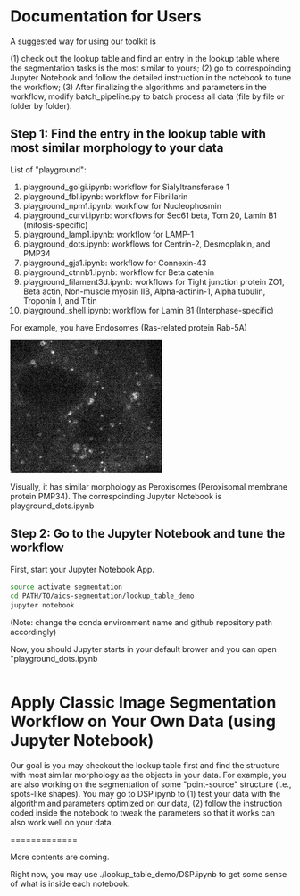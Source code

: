 # Documentation for Users

A suggested way for using our toolkit is

(1) check out the lookup table and find an entry in the lookup table where the segmentation tasks is the most similar to yours;
(2) go to correspoinding Jupyter Notebook and follow the detailed instruction in the notebook to tune the workflow;
(3) After finalizing the algorithms and parameters in the workflow, modify batch_pipeline.py to batch process all data (file by file or folder by folder).


## Step 1: Find the entry in the lookup table with most similar morphology to your data


List of "playground":

1. playground_golgi.ipynb: workflow for Sialyltransferase 1
2. playground_fbl.ipynb: workflow for Fibrillarin
3. playground_npm1.ipynb: workflow for Nucleophosmin
4. playground_curvi.ipynb: workflows for Sec61 beta, Tom 20, Lamin B1 (mitosis-specific)
5. playground_lamp1.ipynb: workflow for LAMP-1
6. playground_dots.ipynb: workflows for Centrin-2, Desmoplakin, and PMP34
7. playground_gja1.ipynb: workflow for Connexin-43
8. playground_ctnnb1.ipynb: workflow for Beta catenin
9. playground_filament3d.ipynb: workflows for Tight junction protein ZO1, Beta actin, Non-muscle myosin IIB, Alpha-actinin-1, Alpha tubulin, Troponin I, and Titin
10. playground_shell.ipynb: workflow for Lamin B1 (Interphase-specific)

For example, you have Endosomes (Ras-related protein Rab-5A)

![rab5a raw](./rab5a_raw.jpg)

Visually, it has similar morphology as Peroxisomes (Peroxisomal membrane protein PMP34). The correspoinding Jupyter Notebook is playground_dots.ipynb

## Step 2: Go to the Jupyter Notebook and tune the workflow

First, start your Jupyter Notebook App.

```bash
source activate segmentation
cd PATH/TO/aics-segmentation/lookup_table_demo
jupyter notebook
```

(Note: change the conda environment name and github repository path accordingly)

Now, you should Jupyter starts in your default brower and you can open "playground_dots.ipynb

```bash

```

# Apply Classic Image Segmentation Workflow on Your Own Data (using Jupyter Notebook)

Our goal is you may checkout the lookup table first and find the structure with most similar morphology as the objects in your data. For example, you are also working on the segmentation of some "point-source" structure (i.e., spots-like shapes). You may go to DSP.ipynb to (1) test your data with the algorithm and parameters optimized on our data, (2) follow the instruction coded inside the notebook to tweak the parameters so that it works can also work well on your data.

=============


More contents are coming.

Right now, you may use ./lookup_table_demo/DSP.ipynb to get some sense of what is inside each notebook.
